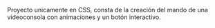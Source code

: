 Proyecto unicamente en CSS, consta de la creación del mando de una videoconsola con animaciones y un botón interactivo.
